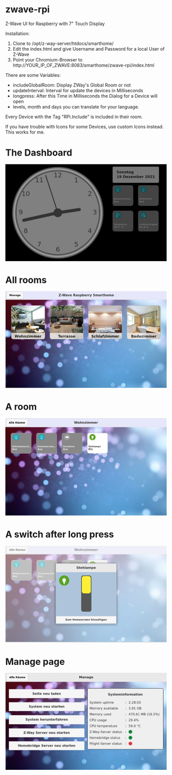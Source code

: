 # zwave-rpi
Z-Wave UI for Raspberry with 7" Touch Display

Installation:
1) Clone to /opt/z-way-server/htdocs/smarthome/
2) Edit the index.html and give Username and Password for a local User of Z-Wave
3) Point your Chromium-Browser to http://YOUR_IP_OF_ZWAVE:8083/smarthome/zwave-rpi/index.html

There are some Variables:
- includeGlobalRoom: Display ZWay's Global Room or not
- updateInterval: Interval for update the devices in Milliseconds
- longpress: After this Time in Milliseconds the Dialog for a Device will open
- levels, month and days you can translate for your language.

Every Device with the Tag "RPi.Include" is included in their room.

If you have trouble with Icons for some Devices, use custom Icons instead. This works for me.

# The Dashboard
![The Dashboard](https://github.com/iTommix/zwave-rpi/blob/master/dashboard.png?raw=true)
# All rooms
![All rooms](https://github.com/iTommix/zwave-rpi/blob/master/rooms.png?raw=true)
# A room
![A room](https://github.com/iTommix/zwave-rpi/blob/master/room.png?raw=true)
# A switch after long press
![Long touch on a Switch](https://github.com/iTommix/zwave-rpi/blob/master/switch.png?raw=true)
# Manage page
![Manage](https://github.com/iTommix/zwave-rpi/blob/master/manage.png?raw=true)
